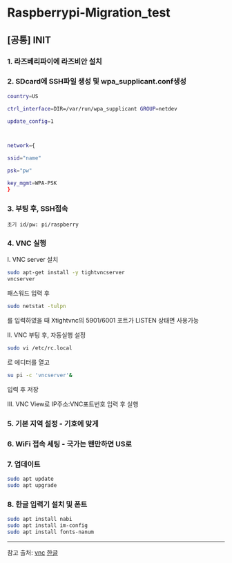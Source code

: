 # Raspberrypi-Migration_test
## [공통] INIT

### 1. 라즈베리파이에 라즈비안 설치

### 2. SDcard에 SSH파일 생성 및 wpa_supplicant.conf생성

```bash
country=US

ctrl_interface=DIR=/var/run/wpa_supplicant GROUP=netdev

update_config=1



network={

ssid="name"

psk="pw"

key_mgmt=WPA-PSK
}
```

### 3. 부팅 후, SSH접속
    초기 id/pw: pi/raspberry

### 4. VNC 실행
I. VNC server 설치
  ```bash
  sudo apt-get install -y tightvncserver
  vncserver
  ```
  패스워드 입력 후
  ```bash
  sudo netstat -tulpn
  ```
  를 입력하였을 때 Xtightvnc의 5901/6001 포트가 LISTEN 상태면 사용가능





II. VNC 부팅 후, 자동실행 설정

```bash
sudo vi /etc/rc.local
```

로 에디터를 열고

```bash
su pi -c 'vncserver'&
```

입력 후 저장

III. VNC View로 IP주소:VNC포트번호 입력 후 실행

### 5. 기본 지역 설정 - 기호에 맞게

### 6. WiFi 접속 세팅 - 국가는 왠만하면 US로

### 7. 업데이트
```bash
sudo apt update
sudo apt upgrade
```

### 8. 한글 입력기 설치 및 폰트
```bash
sudo apt install nabi
sudo apt install im-config
sudo apt install fonts-nanum
```

---

참고 출처: [vnc](https://epicarts.tistory.com/13) [한글](https://rpie.tistory.com/1)